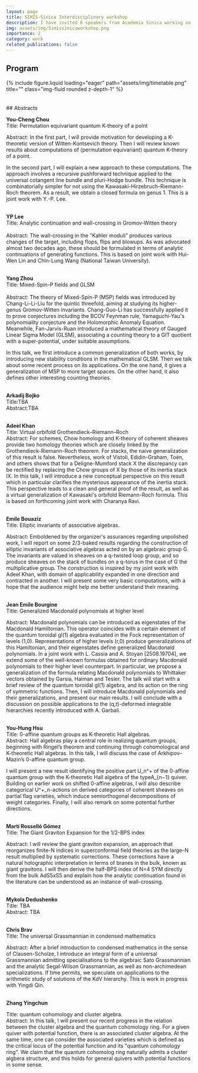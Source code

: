 ```yaml
---
layout: page
title: SIMIS-Sinica Interdisciplinary workshop
description: I have invited 6 speakers from Academia Sinica working on subjects I am interested in. To establish stronger relations between our institutes, there will also be 6 speakers from SIMIS on related topics.
img: assets/img/Simissinicaworkshop.png
importance: 2
category: work
related_publications: false
---
```

## Program

<div class="row">
    <div class="col-sm mt-3 mt-md-0">
        {% include figure.liquid loading="eager" path="assets/img/timetable.png" title="" class="img-fluid rounded z-depth-1" %}
    </div>
</div>

<br/>
<br/>
## Abstracts


**You-Cheng Chou**<br>
Title: Permutation equivariant quantum K-theory of a point
<br/>

Abstract: In the first part, I will provide motivation for developing a K-theoretic version of Witten-Kontsevich theory. Then I will review known results about computations of (permutation equivariant) quantum K-theory of a point.
<br/>

In the second part, I will explain a new approach to these computations. The approach involves a recursive pushforward technique applied to the universal cotangent line bundle and pluri-Hodge bundle. This technique is combinatorially simpler for not using the Kawasaki-Hirzebruch-Riemann-Roch theorem. As a result, we obtain a closed formula on genus 1. This is a joint work with Y.-P. Lee.
<br/>
<br/>

**YP Lee**<br>
Title: Analytic continuation and wall-crossing in Gromov-Witten theory<br>
<br/>
Abstract: The wall-crossing in the "Kahler moduli" produces various changes of the target, including flops, flips and blowups. As was advocated almost two decades ago, these should be formulated in terms of analytic continuations of generating functions. This is based on joint work with Hui-Wen Lin and Chin-Lung Wang (National Taiwan University).
<br/>
<br/>

**Yang Zhou**<br>
Title: Mixed-Spin-P fields and GLSM<br>
<br/>
Abstract: The theory of Mixed-Spin-P (MSP) fields was introduced by Chang-Li-Li-Liu for the quintic threefold, aiming at studying its higher-genus Gromov-Witten invariants. Chang-Guo-Li has successfully applied it to prove conjectures including the BCOV Feynman rule, Yamaguchi-Yau's polynomiality conjecture and the Holomorphic Anomaly Equation. Meanwhile, Fan-Jarvis-Ruan introduced a mathematical theory of Gauged Linear Sigma Model (GLSM), associating a counting theory to a GIT quotient with a super-potential, under suitable assumptions.
<br/>

In this talk, we first introduce a common generalization of both works, by introducing new stability conditions in the mathematical GLSM. Then we talk about some recent process on its applications. On the one hand, it gives a generalization of MSP to more target spaces. On the other hand, it also defines other interesting counting theories.
<br/>
<br/>

**Arkadij Bojko**<br>
Title:TBA
<br/>
Abstract:TBA
<br/>
<br/>

**Adeel Khan**<br>
Title: Virtual orbifold Grothendieck–Riemann–Roch
<br/>
Abstract: For schemes, Chow homology and K-theory of coherent sheaves provide two homology theories which are closely linked by the Grothendieck-Riemann-Roch theorem.  For stacks, the naive generalization of this result is false.  Nevertheless, work of Vistoli, Edidin-Graham, Toën, and others shows that for a Deligne-Mumford stack X the discrepancy can be rectified by replacing the Chow groups of X by those of its inertia stack IX.  In this talk, I will introduce a new conceptual perspective on this result which in particular clarifies the mysterious appearance of the inertia stack.  This perspective leads to a clean and general proof of the result, as well as a virtual generalization of Kawasaki's orbifold Riemann-Roch formula.  This is based on forthcoming joint work with Charanya Ravi.
<br/>
<br/>

**Emile Bouaziz**<br>
Title: Elliptic invariants of associative algebras.
<br/>

Abstract: Emboldened by the organizer's assurances regarding unpolished work, I will report on some 2/3-baked results regarding the construction of elliptic invariants of associative algebras acted on by an algebraic group G. The invariants are valued in sheaves on a q-twisted loop group, and so produce sheaves on the stack of bundles on a q-torus in the case of G the multiplicative group. The construction is inspired by my joint work with Adeel Khan, with domain of applicability expanded in one direction and contracted in another. I will present some very basic computations, with a hope that the audience might help me better understand their meaning.
<br/>
<br/>

**Jean Emile Bourgine**<br>
Title: Generalized Macdonald polynomials at higher level
<br/>

Abstract: Macdonald polynomials can be introduced as eigenstates of the Macdonald Hamiltonian. This operator coincides with a certain element of the quantum toroidal gl(1) algebra evaluated in the Fock representation of levels (1,0). Representations of higher levels (r,0) produce generalizations of this Hamiltonian, and their eigenstates define generalized Macdonald polynomials. In a joint work with L. Cassia and A. Stoyan [2508.19704], we extend some of the well-known formulas obtained for ordinary Macdonald polynomials to their higher level counterpart. In particular, we propose a generalization of the formula relating Macdonald polynomials to Whittaker vectors obtained by Garsia, Haiman and Tesler. The talk will start with a brief review of the quantum toroidal gl(1) algebra, and its action on the ring of symmetric functions. Then, I will introduce Macdonald polynomials and their generalizations, and present our main results. I will conclude with a discussion on possible applications to the (q,t)-deformed integrable hierarchies recently introduced with A. Garbali.
<br/>
<br/>

**You-Hung Hsu**<br>
Title: 0-affine quantum groups as K-theoretic Hall algebras.
<br/>
Abstract: Hall algebras play a central role in realizing quantum groups, beginning with Ringel’s theorem and continuing through cohomological and K-theoretic Hall algebras. In this talk, I will discuss the case of Arkhipov–Mazin’s 0-affine quantum group. 
<br/>

I will present a new result identifying the positive part U_n^+ of the 0-affine quantum group with the K-theoretic Hall algebra of the typeA_{n−1} quiver. Building on earlier work on shifted 0-affine algebras, I will also describe categorical U^+_n-actions on derived categories of coherent sheaves on partial flag varieties, which induce semiorthogonal decompositions of weight categories. Finally, I will also remark on some potential further directions.
<br/>
<br/>

**Martí Rosselló Gómez**<br>
Title: The Giant Graviton Expansion for the 1/2-BPS index
<br/>

Abstract: I will review the giant graviton expansion, an approach that reorganizes finite-N indices in superconformal field theories as the large-N result multiplied by systematic corrections. These corrections have a natural holographic interpretation in terms of branes in the bulk, known as giant gravitons. I will then derive the half-BPS index of N=4 SYM directly from the bulk AdS5xS5 and explain how the analytic continuation found in the literature can be understood as an instance of wall-crossing.
<br/>
<br/>


**Mykola Dedushenko**<br>
Title: TBA
<br/>
Abstract: TBA
<br/>
<br/>

**Chris Brav**<br>
Title: The universal Grassmannian in condensed mathematics
<br/>
	
Abstract: After a brief introduction to condensed mathematics in the sense of Clausen-Scholze, I introduce an integral form of a universal Grassmannian admitting specialisations to the algebraic Sato Grassmannian and the analytic Segal-Wilson Grassmannian, as well as non-archimedean specializations. If time permits, we speculate on applications to the arithmetic study of solutions of the KdV hierarchy. This is work in progress with Yingdi Qin.
<br/>
<br/>

**Zhang Yingchun**<br>

Title: quantum cohomology and cluster algebra.
<br/>
Abstract: In this talk, I will present our recent progress in the relation between the cluster algebra and the quantum cohomology ring. For a given quiver with potential function, there is an associated cluster algebra. At the same time, one can consider the associated varieties which is defined as the critical locus of the potential function and its "quantum cohomology ring". We claim that the quantum cohomolog ring naturally admits a cluster algbera structure, and this holds for general quivers with potential functions in some sense.







